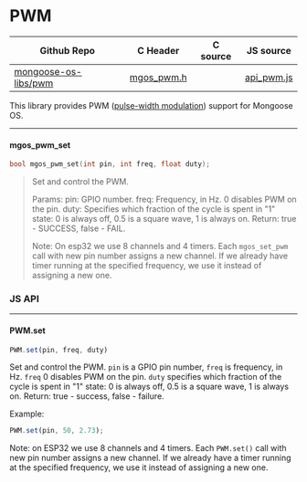 # PWM
| Github Repo | C Header | C source  | JS source |
| ----------- | -------- | --------  | ----------------- |
| [mongoose-os-libs/pwm](https://github.com/mongoose-os-libs/pwm) | [mgos_pwm.h](https://github.com/mongoose-os-libs/pwm/tree/master/include/mgos_pwm.h) | &nbsp;  | [api_pwm.js](https://github.com/mongoose-os-libs/pwm/tree/master/mjs_fs/api_pwm.js)         |

This library provides PWM ([pulse-width modulation](https://en.wikipedia.org/wiki/Pulse-width_modulation)) support for Mongoose OS.


 ----- 
#### mgos_pwm_set

```c
bool mgos_pwm_set(int pin, int freq, float duty);
```
> 
> 
>  Set and control the PWM.
> 
>  Params:
>  pin:    GPIO number.
>  freq:   Frequency, in Hz. 0 disables PWM on the pin.
>  duty:   Specifies which fraction of the cycle is spent in "1" state:
>          0 is always off, 0.5 is a square wave, 1 is always on.
>  Return:
>  true - SUCCESS, false - FAIL.
> 
>  Note:
>  On esp32 we use 8 channels and 4 timers.
>  Each `mgos_set_pwm` call with new pin number assigns a new channel.
>  If we already have timer running at the specified frequency,
>  we use it instead of assigning a new one.
>  

### JS API

 --- 
#### PWM.set

```javascript
PWM.set(pin, freq, duty)
```
Set and control the PWM. `pin` is a GPIO pin number, `freq` is
frequency, in Hz. `freq` 0 disables PWM on the pin. `duty` specifies
which fraction of the cycle is spent in "1" state: 0 is always off,
0.5 is a square wave, 1 is always on.
Return: true - success, false - failure.

Example:
```javascript
PWM.set(pin, 50, 2.73);
```
Note:
on ESP32 we use 8 channels and 4 timers.
Each `PWM.set()` call with new pin number assigns a new channel.
If we already have a timer running at the specified frequency,
we use it instead of assigning a new one.
